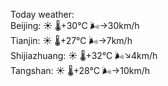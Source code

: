 Today weather:  
Beijing: ☀️   🌡️+30°C 🌬️→30km/h  
Tianjin: ☀️   🌡️+27°C 🌬️→7km/h  
Shijiazhuang: ☀️   🌡️+32°C 🌬️↘4km/h  
Tangshan: ☀️   🌡️+28°C 🌬️→10km/h  

